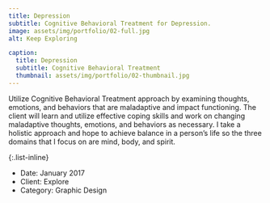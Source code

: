 ```yaml
---
title: Depression
subtitle: Cognitive Behavioral Treatment for Depression.
image: assets/img/portfolio/02-full.jpg
alt: Keep Exploring

caption:
  title: Depression
  subtitle: Cognitive Behavioral Treatment
  thumbnail: assets/img/portfolio/02-thumbnail.jpg
---
```

Utilize Cognitive Behavioral Treatment approach by examining thoughts, emotions, and behaviors that are maladaptive and impact functioning.  The client will learn and utilize effective coping skills and work on changing maladaptive thoughts, emotions, and behaviors as necessary.  I take a holistic approach and hope to achieve balance in a person’s life so the three domains that I focus on are mind, body, and spirit.

{:.list-inline}
- Date: January 2017
- Client: Explore
- Category: Graphic Design
